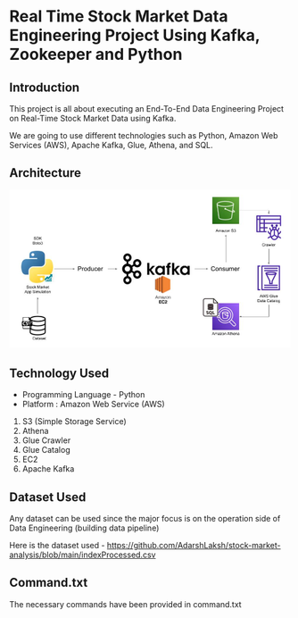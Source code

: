 # Real Time Stock Market Data Engineering Project Using Kafka, Zookeeper and Python

## Introduction 
This project is all about executing an End-To-End Data Engineering Project on Real-Time Stock Market Data using Kafka.

We are going to use different technologies such as Python, Amazon Web Services (AWS), Apache Kafka, Glue, Athena, and SQL.

## Architecture 
<img src="Architecture.jpg">

## Technology Used
- Programming Language - Python
- Platform : Amazon Web Service (AWS)
1. S3 (Simple Storage Service)
2. Athena
3. Glue Crawler
4. Glue Catalog
5. EC2
6. Apache Kafka


## Dataset Used
Any dataset can be used since the major focus is on the operation side of Data Engineering (building data pipeline) 

Here is the dataset used - https://github.com/AdarshLaksh/stock-market-analysis/blob/main/indexProcessed.csv

## Command.txt
The necessary commands have been provided in command.txt